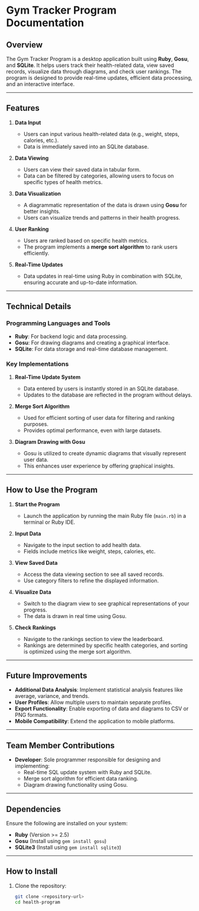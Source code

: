 # Gym Tracker Program Documentation

## Overview

The Gym Tracker Program is a desktop application built using **Ruby**, **Gosu**, and **SQLite**. It helps users track their health-related data, view saved records, visualize data through diagrams, and check user rankings. The program is designed to provide real-time updates, efficient data processing, and an interactive interface.

---

## Features

1. **Data Input**

   - Users can input various health-related data (e.g., weight, steps, calories, etc.).
   - Data is immediately saved into an SQLite database.

2. **Data Viewing**

   - Users can view their saved data in tabular form.
   - Data can be filtered by categories, allowing users to focus on specific types of health metrics.

3. **Data Visualization**

   - A diagrammatic representation of the data is drawn using **Gosu** for better insights.
   - Users can visualize trends and patterns in their health progress.

4. **User Ranking**

   - Users are ranked based on specific health metrics.
   - The program implements a **merge sort algorithm** to rank users efficiently.

5. **Real-Time Updates**
   - Data updates in real-time using Ruby in combination with SQLite, ensuring accurate and up-to-date information.

---

## Technical Details

### **Programming Languages and Tools**

- **Ruby**: For backend logic and data processing.
- **Gosu**: For drawing diagrams and creating a graphical interface.
- **SQLite**: For data storage and real-time database management.

### **Key Implementations**

1. **Real-Time Update System**

   - Data entered by users is instantly stored in an SQLite database.
   - Updates to the database are reflected in the program without delays.

2. **Merge Sort Algorithm**

   - Used for efficient sorting of user data for filtering and ranking purposes.
   - Provides optimal performance, even with large datasets.

3. **Diagram Drawing with Gosu**
   - Gosu is utilized to create dynamic diagrams that visually represent user data.
   - This enhances user experience by offering graphical insights.

---

## How to Use the Program

1. **Start the Program**

   - Launch the application by running the main Ruby file (`main.rb`) in a terminal or Ruby IDE.

2. **Input Data**

   - Navigate to the input section to add health data.
   - Fields include metrics like weight, steps, calories, etc.

3. **View Saved Data**

   - Access the data viewing section to see all saved records.
   - Use category filters to refine the displayed information.

4. **Visualize Data**

   - Switch to the diagram view to see graphical representations of your progress.
   - The data is drawn in real time using Gosu.

5. **Check Rankings**
   - Navigate to the rankings section to view the leaderboard.
   - Rankings are determined by specific health categories, and sorting is optimized using the merge sort algorithm.

---

## Future Improvements

- **Additional Data Analysis**: Implement statistical analysis features like average, variance, and trends.
- **User Profiles**: Allow multiple users to maintain separate profiles.
- **Export Functionality**: Enable exporting of data and diagrams to CSV or PNG formats.
- **Mobile Compatibility**: Extend the application to mobile platforms.

---

## Team Member Contributions

- **Developer**: Sole programmer responsible for designing and implementing:
  - Real-time SQL update system with Ruby and SQLite.
  - Merge sort algorithm for efficient data ranking.
  - Diagram drawing functionality using Gosu.

---

## Dependencies

Ensure the following are installed on your system:

- **Ruby** (Version >= 2.5)
- **Gosu** (Install using `gem install gosu`)
- **SQLite3** (Install using `gem install sqlite3`)

---

## How to Install

1. Clone the repository:
   ```bash
   git clone <repository-url>
   cd health-program
   ```
